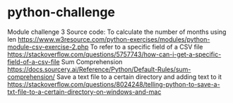 # python-challenge
Module challenge 3
Source code:
To calculate the number of months using len https://www.w3resource.com/python-exercises/modules/python-module-csv-exercise-2.php
To refer to a specific field of a CSV file https://stackoverflow.com/questions/5757743/how-can-i-get-a-specific-field-of-a-csv-file
Sum Comprehension https://docs.sourcery.ai/Reference/Python/Default-Rules/sum-comprehension/
Save a text file to a certain directory and adding text to it https://stackoverflow.com/questions/8024248/telling-python-to-save-a-txt-file-to-a-certain-directory-on-windows-and-mac